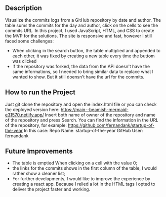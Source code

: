 
## Description
Visualize the commits logs from a GitHub repository by date and author. 
The table sums the commits for the day and author, click on the cells to see the commits URL.
In this project, I used JavaScript, HTML, and CSS to create the MVP for the solutions. The site is responsive and fast, however I still faced some challenges:

* When clicking in the search button, the table multiplied and appended to each other, it was fixed by creating a new table every time the buttom was clicked
* If the repository was forked, the data from the API doesn't have the same informations, so I needed to bring similar data to replace what I wanted to show. But it still doensn't have the url for the commits.



## How to run the Project
Just git clone the repository and open the index.html file
or you can check the deployed version here: https://main--beamish-mermaid-e31570.netlify.app/
Insert both name of owner of the repository and name of the repository and press Search.
You can find the information in the URL of the repository, for example: 
https://github.com/fernandank/startup-of-the-year
In this case:
Repo Name: startup-of-the-year
GitHub User: fernandank


## Future Improvements 
* The table is emptied When clicking on a cell with the value 0;
* the links for the commits shows in the first column of the table, I would rather show a cleaner list;
* For further developments, I would like to improve the experience by creating a react app. Because I relied a lot in the HTML tags I opted to deliver the project faster and working.

